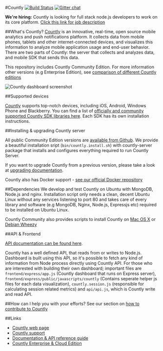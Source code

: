 #Countly [![Build Status](https://api.travis-ci.org/Countly/countly-server.png)](https://travis-ci.org/Countly/countly-server) [![Gitter chat](https://badges.gitter.im/CountlyAnalytics/countly-server.png)](https://gitter.im/CountlyAnalytics/countly)


**We're hiring:** Countly is looking for full stack node.js developers to work on its core platform. [Click this link for job description](https://count.ly/full-stack-node-js-developer/)

##What's Countly?
[Countly](http://count.ly) is an innovative, real-time, open source mobile analytics and push notifications platform. It collects data from mobile phones, tablets and other internet-connected devices, and visualizes this information to analyze mobile application usage and end-user behavior. There are two parts of Countly: the server that collects and analyzes data, and mobile SDK that sends this data.

This repository includes Countly Community Edition. For more information other versions (e.g Enterprise Edition), see [comparison of different Countly editions](https://count.ly/compare)

![Countly dashboard screenshot](http://a.fsdn.com/con/app/proj/countly/screenshots/dashboard_without_realtime.png)

##Supported devices

[Countly](http://count.ly) supports top-notch devices, including iOS, Android, Windows Phone and Blackberry. You can find a list of [officially and community supported Countly SDK libraries here](https://count.ly/resources/source/download-sdk). Each SDK has its own installation instructions.

##Installing & upgrading Countly server

All public Community Edition versions are [available from Github](https://github.com/Countly/countly-server/releases). We provide a beautiful installation sript (`bin/countly.install.sh`) with countly-server package that installs and configures everything required to run Countly Server.

If you want to upgrade Countly from a previous version, please take a look at [upgrading documentation](resources.count.ly/v1.0/docs/upgrading-countly-server).

Countly also has Docker support - [see our official Docker repository](https://registry.hub.docker.com/u/countly/countly-server/)

##Dependencies
We develop and test Countly on Ubuntu with MongoDB, Node.js and nginx. Installation script only needs a clean, decent Ubuntu Linux without any services listening to port 80 and takes care of every library and software (e.g MongoDB, Nginx, Node.js, Expressjs etc) required to be installed on Ubuntu Linux.

Countly Community also provides scripts to install Countly on [Mac OS X](http://support.count.ly/discussions/questions/161-can-i-install-countly-on-a-mac-server)  or [Debian Wheezy](https://gist.github.com/cbess/6221635)

##API & Frontend

[API documentation can be found here](http://resources.count.ly).

Countly has a well defined API, that reads from or writes to Node.js. Dashboard is built using this API, so it's possible to fetch any kind of information from Node process directly using Countly API. For those who are interested with building their own dashboard; important files are `frontend/express/app.js` (Countly dashboard that runs on Express server), `frontend/express/public/javascripts/countly` (Contains seperate helper js files for each data visualization),  `countly.session.js` (responsible for calculating session related metrics) and `api/api.js`, which is Countly write and read API. 

##How can I help you with your efforts?
See our section on [how to contribute to Countly](https://github.com/Countly/countly-server/blob/master/CONTRIBUTING.md)

##Links

* [Countly web page](http://count.ly)
* [Countly support](http://support.count.ly)
* [Documentation & API reference guide](http://resources.count.ly)
* [Countly Enterprise & Cloud Edition](https://count.ly/compare)
